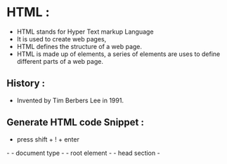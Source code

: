 # HTML :

- HTML stands for Hyper Text markup Language
- It is used to create web pages,
- HTML defines the structure of a web page.
- HTML is made up of elements, a series of
 elements are uses to define different parts of a
 web page.

## History :

- Invented by Tim Berbers Lee in 1991.

## Generate HTML code Snippet :

- press shift + ! + enter
 
<opening tag>
</closing tag>
- <!DOCTYPE html> - document type
- <html> - root element
- <head> - head section
- <title> - title of the page
- <body> -  body section(heading,paragraph,images,link,footer,header etc..)

## Headings :

- <h1> ... <h6>
- <h1> -- top priority
- <h6> -- least priority
- <h1>content</h1>

## paragraph tag :

- <p> content </p>
- <p> lorem(int) </p>

## Links :

- To re-direct the specified link given
- <a href="https://www.google.com">google</a>
- <a href="https://www.flipkart.com">flipkart</a>
- <a href="https://www.facebook.com">facebook</a>

## Images :

<img src="image.jpg" alt="image description">
- src ->source path
- alt ->alternative text

## breaking the lines :

<br></br> is used..